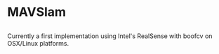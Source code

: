 # MAVSlam

## 



Currently a first implementation using Intel's RealSense with boofcv on OSX/Linux platforms.